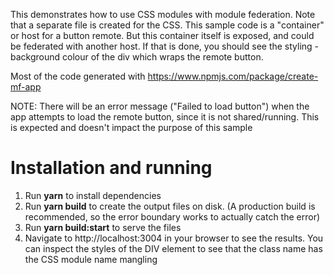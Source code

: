 This demonstrates how to use CSS modules with module federation.  Note that a separate file is created for the CSS.
This sample code is a "container" or host for a button remote.  But this container itself is exposed, and could be federated with another host.  If that is done, you should see the styling - background colour of the div which wraps the remote button.

Most of the code generated with https://www.npmjs.com/package/create-mf-app

NOTE: There will be an error message  ("Failed to load button") when the app attempts to load the remote button, since it is not shared/running. This is expected and doesn't impact the purpose of this sample

Installation and running
=========================
1. Run **yarn** to install dependencies
2. Run **yarn build** to create the output files on disk.  (A production build is recommended, so the error boundary works to actually catch the error)
3. Run **yarn build:start** to serve the files
4. Navigate to http://localhost:3004 in your browser to see the results.  You can inspect the styles of the DIV element to see that the class name has the CSS module name mangling
